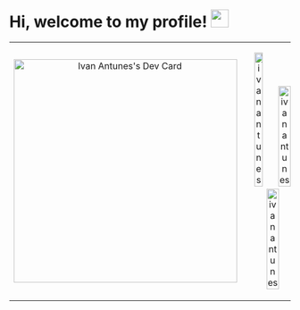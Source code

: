 # Hi, welcome to my profile! <img src="https://github.com/TheDudeThatCode/TheDudeThatCode/blob/master/Assets/Hi.gif" height="32px">

<table>
    <tr style="border-collapse: collapse;">
        <td style="text-align: center;">
<a href="https://app.daily.dev/ivanantunes"><img src="https://api.daily.dev/devcards/1cd77a0b0bdf4670b86d2cd0feca8e61.png?r=gyv" width="400" alt="Ivan Antunes's Dev Card"/></a>
        </td>
        <td style="text-align: center;">
            <p align="center">
                <img width="40%" src="https://github-readme-stats.vercel.app/api/top-langs?username=ivanantunes&show_icons=true&theme=dracula&title_color=ffffff&text_color=ffffff&bg_color=000000&locale=en&layout=compact&hide_border=true" alt="ivanantunes" /> 
                <img width="48%" src="https://github-readme-stats.vercel.app/api?username=ivanantunes&show_icons=true&theme=dracula&title_color=ffffff&text_color=ffffff&bg_color=000000&locale=en&hide_border=true" alt="ivanantunes" />
                <img width="48%" src="https://github-readme-streak-stats.herokuapp.com/?user=ivanantunes&theme=highcontrast&hide_border=true" alt="ivanantunes" />
            </p>
        </td>
    </tr>
</table>
